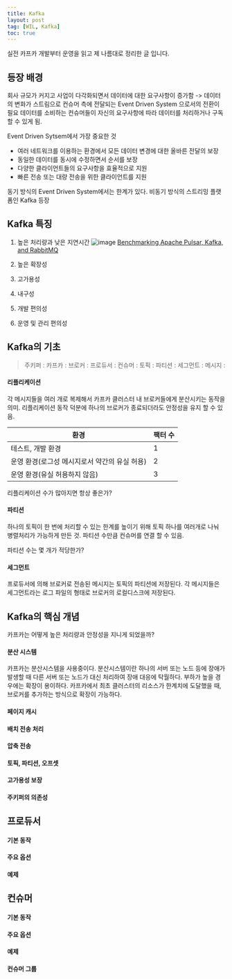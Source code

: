 ```yaml
---
title: Kafka
layout: post
tag: [WIL, Kafka]
toc: true
---
```


실전 카프카 개발부터 운영을 읽고 제 나름대로 정리한 글 입니다.

## 등장 배경

회사 규모가 커지고 사업이 다각화되면서 데이터에 대한 요구사항이 증가함
-> 데이터의 변화가 스트림으로 컨슈머 측에 전달되는 Event Driven System 으로서의 전환이 필요
데이터를 소비하는 컨슈머들이 자신의 요구사항에 따라 데이터를 처리하거나 구독할 수 있게 됨.

Event Driven Sytsem에서 가장 중요한 것
- 여러 네트워크를 이용하는 환경에서 모든 데이터 변경에 대한 올바른 전달의 보장
- 동일한 데이터를 동시에 수정하면서 순서를 보장
- 다양한 클라이언트들의 요구사항을 효율적으로 지원
- 빠른 전송 또는 대량 전송을 위한 클라이언트를 지원


동기 방식의 Event Driven System에서는 한계가 있다.
비동기 방식의 스트리밍 플랫폼인 Kafka 등장

## Kafka 특징

1. 높은 처리량과 낮은 지연시간
![image](https://github.com/hobit22/hobit22.github.io/assets/40729223/cd89d756-9d7f-4703-8c6f-abad28f57f24)
[Benchmarking Apache Pulsar, Kafka, and RabbitMQ](https://www.confluent.io/blog/kafka-fastest-messaging-system/)

2. 높은 확장성

3. 고가용성

4. 내구성

5. 개발 편의성

6. 운영 및 관리 편의성


## Kafka의 기초

> 주키퍼 : 
카프카 : 
브로커 : 
프로듀서 : 
컨슈머 : 
토픽 : 
파티션 : 
세그먼트 : 
메시지 :

#### 리플리케이션
각 메시지들을 여러 개로 복제해서 카프카 클러스터 내 브로커들에게 분산시키는 동작을 의미.
리플리케이션 동작 덕분에 하나의 브로커가 종료되더라도 안정성을 유지 할 수 있음.



|환경|팩터 수|
|------|---|
|테스트, 개발 환경|1|
|운영 환경(로그성 메시지로서 약간의 유실 허용)|2|
|운영 환경(유실 허용하지 않음)|3|

리플리케이션 수가 많아지면 항상 좋은가?

#### 파티션
하나의 토픽이 한 번에 처리할 수 있는 한계를 높이기 위해 토픽 하나를 여러개로 나눠 병렬처리가 가능하게 만든 것.
파티션 수만큼 컨슈머를 연결 할 수 있음.

파티션 수는 몇 개가 적당한가?


#### 세그먼트
프로듀서에 의해 브로커로 전송된 메시지는 토픽의 파티션에 저장된다.
각 메시지들은 세그먼트라는 로그 파일의 형태로 브로커의 로컬디스크에 저장된다.


## Kafka의 핵심 개념

카프카는 어떻게 높은 처리량과 안정성을 지니게 되었을까?

#### 분산 시스템
카프카는 분산시스템을 사용중이다. 분산시스템이란 하나의 서버 또는 노드 등에 장애가 발생할 때 다른 서버 또는 노드가 대신 처리하여 장애 대응에 탁월하다. 부하가 높을 경우에는 확장이 용이하다.
카프카에서 최초 클러스터의 리소스가 한계치에 도달했을 때, 브로커를 추가하는 방식으로 확장이 가능하다.

#### 페이지 캐시

#### 배치 전송 처리

#### 압축 전송
#### 토픽, 파티션, 오프셋
#### 고가용성 보장
#### 주키퍼의 의존성

## 프로듀서
#### 기본 동작
#### 주요 옵션
#### 예제

## 컨슈머
#### 기본 동작
#### 주요 옵션
#### 예제
#### 컨슈머 그룹

